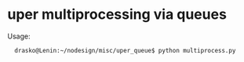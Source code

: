 uper multiprocessing via queues
===============================


Usage:
``` bash
  drasko@Lenin:~/nodesign/misc/uper_queue$ python multiprocess.py
```

